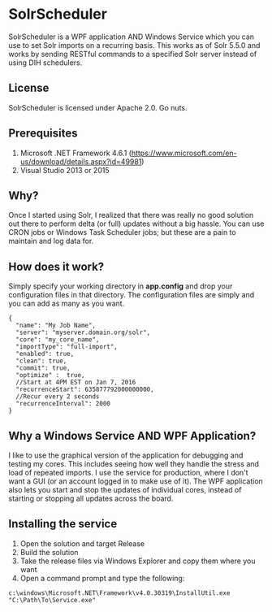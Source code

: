 # SolrScheduler
SolrScheduler is a WPF application AND Windows Service which you can use to set Solr imports on a recurring basis. This works as of Solr 5.5.0 and works by sending RESTful commands to a specified Solr server instead of using DIH schedulers.

## License
SolrScheduler is licensed under Apache 2.0. Go nuts.

## Prerequisites
1. Microsoft .NET Framework 4.6.1 (https://www.microsoft.com/en-us/download/details.aspx?id=49981)
2. Visual Studio 2013 or 2015

## Why?
Once I started using Solr, I realized that there was really no good solution out there to perform delta (or full) updates without a big hassle. You can use CRON jobs or Windows Task Scheduler jobs; but these are a pain to maintain and log data for. 

## How does it work?
Simply specify your working directory in **app.config** and drop your configuration files in that directory. The configuration files are simply and you can add as many as you want.

```
{
  "name": "My Job Name",
  "server": "myserver.domain.org/solr",
  "core": "my_core_name",
  "importType": "full-import",
  "enabled": true,
  "clean": true,
  "commit": true,
  "optimize" :  true,
  //Start at 4PM EST on Jan 7, 2016
  "recurrenceStart": 635877792000000000,
  //Recur every 2 seconds
  "recurrenceInterval": 2000
}
```

## Why a Windows Service AND WPF Application?
I like to use the graphical version of the application for debugging and testing my cores. This includes seeing how well they handle the stress and load of repeated imports. I use the service for production, where I don't want a GUI (or an account logged in to make use of it). The WPF application also lets you start and stop the updates of individual cores, instead of starting or stopping all updates across the board.

## Installing the service
1. Open the solution and target Release
2. Build the solution
3. Take the release files via Windows Explorer and copy them where you want
4. Open a command prompt and type the following:
```
c:\windows\Microsoft.NET\Framework\v4.0.30319\InstallUtil.exe "C:\Path\To\Service.exe"
```
